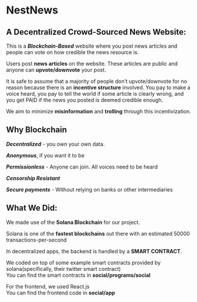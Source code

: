 

# NestNews

## A Decentralized Crowd-Sourced News Website:
This is a ***Blockchain-Based*** website where you post news articles and people can vote on how credible the news resource is.

Users post **news articles** on the website. These articles are public and anyone can **upvote/downvote** your post.

It is safe to assume that a majority of people don’t upvote/downvote for no reason because there is an **incentive structure** involved. You pay to make a
voice heard, you pay to tell the world if some article is clearly wrong, and you get PAID if the news you posted is deemed credible enough.

We aim to minimize **misinformation** and **trolling** through this incentivization. 



## Why Blockchain
***Decentralized*** - you own your own data.  

***Anonymous***, if you want it to be  

***Permissionless*** - Anyone can join. All voices need to be heard  

***Censorship Resistant***

***Secure payments*** - Without relying on banks or other intermediaries 



## What We Did: 
We made use of the **Solana Blockchain** for our project. 

Solana is one of the **fastest blockchains** out there with an estimated 50000 transactions-per-second  

In decentralized apps, the backend is handled by a **SMART CONTRACT**. 

We coded on top of some example smart contracts provided by solana(specifically, their twitter smart contract)  
You can find the smart contracts in **social/programs/social** 

For the frontend, we used React.js  
You can find the frontend code in **social/app**
